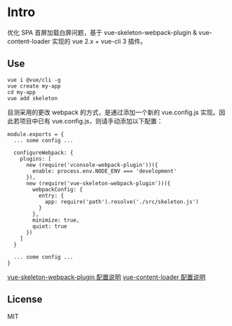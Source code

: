 # Intro

优化 SPA 首屏加载白屏问题，基于 vue-skeleton-webpack-plugin & vue-content-loader 实现的 vue 2.x + vue-cli 3 插件。


## Use

```
vue i @vue/cli -g
vue create my-app
cd my-app
vue add skeleton
```

目测采用的更改 webpack 的方式，是通过添加一个新的 vue.config.js 实现。因此若项目中已有 vue.config.js，则请手动添加以下配置：

```
module.exports = {
  ... some config ...

  configureWebpack: {
    plugins: [
      new (require('vconsole-webpack-plugin'))({
        enable: process.env.NODE_ENV === 'development'
      }),
      new (require('vue-skeleton-webpack-plugin'))({
        webpackConfig: {
          entry: {
            app: require('path').resolve('./src/skeleton.js')
          }
        },
        minimize: true,
        quiet: true
      })
    ]
  }

  ... some config ...
}
```

[vue-skeleton-webpack-plugin 配置说明](https://github.com/lavas-project/vue-skeleton-webpack-plugin)
[vue-content-loader 配置说明](https://github.com/egoist/vue-content-loader)


## License

MIT
